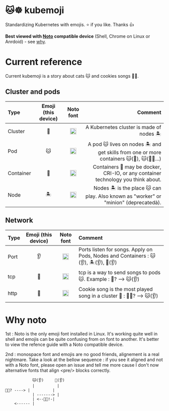 # 🐱☸ kubemoji

Standardizing Kubernetes with emojis. ⭐ if you like. Thanks 👍 

**Best viewed with [Noto](https://github.com/googlefonts/noto-emoji) compatible device** (Shell, Chrome on Linux or Anrdoid) - see [why](#why-noto). 


# Current reference

Current kubemoji is a story about cats 🐱 and cookies songs 🍪🎵.

## Cluster and pods

| Type       | Emoji (this device) | Noto font | Comment     |
| :------------- | :----------: | :----------: | -----------: |
| Cluster | 🌌 | <img src="https://noto-website-2.storage.googleapis.com/emoji/emoji_u1f30c.png" alt="drawing" width="20" height="20"/> | A Kubernetes cluster is made of nodes 🏝
| Pod | 🐱 |   <img src="https://noto-website-2.storage.googleapis.com/emoji/emoji_u1f431.png" alt="drawing" width="20" height="20"/>  | A pod 🐱 lives on nodes 🏝 and get skills from one or more containers 🐱(🧠), 🐱(🧠🧠...)  
| Container | 🧠 | <img src="https://noto-website-2.storage.googleapis.com/emoji/emoji_u1f9e0.png" alt="drawing" width="20" height="20"/> | Containers 🧠 may be docker, CRI-IO, or any container technology you think about. 
| Node | 🏝 | <img src="https://noto-website-2.storage.googleapis.com/emoji/emoji_u1f3dd.png" alt="drawing" width="20" height="20"/> | Nodes 🏝 is the place 🐱 can play. Also known as "worker" or "minion" (deprecatedà). 


## Network 

| Type       | Emoji (this device) | Noto font | Comment     |
| :------------- | :----------: | :----------: | :---------- |
| Port | 👂 |  <img src="https://noto-website-2.storage.googleapis.com/emoji/emoji_u1f442.png" alt="drawing" width="20" height="20"/>| Ports listen for songs. Apply on Pods, Nodes and Containers : 🐱(👂), 🏝(👂), 🧠(👂)
| tcp | 🎵 | <img src="https://noto-website-2.storage.googleapis.com/emoji/emoji_u1f3b5.png" alt="drawing" width="20" height="20"/> | tcp is a way to send songs to pods 🐱. Example : 🎵? --> 🐱(👂)
| http | 🍪 | <img src="https://noto-website-2.storage.googleapis.com/emoji/emoji_u1f36a.png" alt="drawing" width="20" height="20"/> | Cookie song is the most played song in a cluster 🌌 : 🍪🎵? --> 🐱(👂)   

# Why noto

1st : Noto is the only emoji font installed in Linux. It's working quite well in shell and  emojis can be quite confusing from on font to another. It's better to view the refence guide with a Noto compatible device.

2nd : monospace font and emojis are no good friends, alignement is a real nightmare. Take a look at the bellow sequence : if you see it aligned and not with a Noto font, please open an issue and tell me more cause I don't now alternative fonts that align \<pre/> blocks correctly. 
```
            🐱(👂)     🧠(👂)
            |          |
🍪🎵? ----> |          |
            | -------> |   
            | <--🍪🎵!-|
    <------ | 
```
